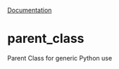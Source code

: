[Documentation](https://jameskabbes.github.io/parent_class)

# parent_class
Parent Class for generic Python use
